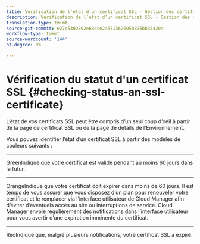 ```yaml
---
title: Vérification de l’état d’un certificat SSL - Gestion des certificats SSL
description: Vérification de l’état d’un certificat SSL - Gestion des certificats SSL
translation-type: tm+mt
source-git-commit: e27e5302802e68dce2a5713626950896bb35420a
workflow-type: tm+mt
source-wordcount: '144'
ht-degree: 0%

---
```



# Vérification du statut d&#39;un certificat SSL {#checking-status-an-ssl-certificate}

L’état de vos certificats SSL peut être compris d’un seul coup d’oeil à partir de la page de certificat SSL ou de la page de détails de l’Environnement.

Vous pouvez identifier l’état d’un certificat SSL à partir des modèles de couleurs suivants :

* ****
GreenIndique que votre certificat est valide pendant au moins 60 jours dans le futur.

* ****
OrangeIndique que votre certificat doit expirer dans moins de 60 jours. Il est temps de vous assurer que vous disposez d’un plan pour renouveler votre certificat et le remplacer via l’interface utilisateur de Cloud Manager afin d’éviter d’éventuels accès au site ou interruptions de service. Cloud Manager envoie régulièrement des notifications dans l’interface utilisateur pour vous avertir d’une expiration imminente du certificat.

* ****
RedIndique que, malgré plusieurs notifications, votre certificat SSL a expiré.